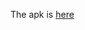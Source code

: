 The apk is [here](C:\Users\gescoe\Documents\projects\go-green-for-crypto\go-green-v2\platforms\android\app\build\outputs\apk\debug)